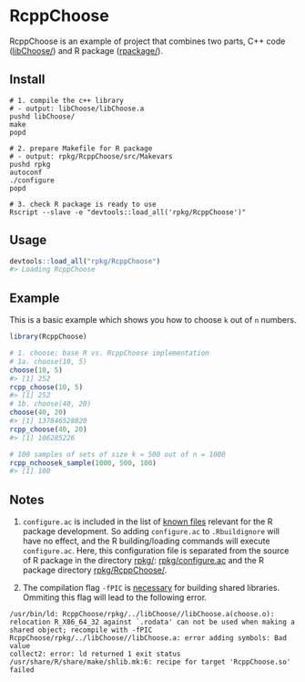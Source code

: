 
<!-- README.md is generated from README.Rmd. Please edit that file -->

# RcppChoose

<!-- badges: start -->

<!-- badges: end -->

RcppChoose is an example of project that combines two parts, C++ code
([libChoose/](libChoose/)) and R package ([rpackage/](rpackage/)).

## Install

    # 1. compile the c++ library 
    # - output: libChoose/libChoose.a
    pushd libChoose/
    make
    popd
    
    # 2. prepare Makefile for R package
    # - output: rpkg/RcppChoose/src/Makevars
    pushd rpkg
    autoconf
    ./configure
    popd
    
    # 3. check R package is ready to use 
    Rscript --slave -e "devtools::load_all('rpkg/RcppChoose')"

## Usage

``` r
devtools::load_all("rpkg/RcppChoose")
#> Loading RcppChoose
```

## Example

This is a basic example which shows you how to choose `k` out of `n`
numbers.

``` r
library(RcppChoose)

# 1. choose: base R vs. RcppChoose implementation
# 1a. choose(10, 5)
choose(10, 5)
#> [1] 252
rcpp_choose(10, 5)
#> [1] 252
# 1b. choose(40, 20)
choose(40, 20)
#> [1] 137846528820
rcpp_choose(40, 20)
#> [1] 106285226

# 100 samples of sets of size k = 500 out of n = 1000
rcpp_nchoosek_sample(1000, 500, 100)
#> [1] 100
```

## Notes

1.  `configure.ac` is included in the list of [known
    files](https://blog.r-hub.io/2020/05/20/rbuildignore/#standard-known-directory-and-files)
    relevant for the R package development. So adding `configure.ac` to
    `.Rbuildignore` will have no effect, and the R building/loading
    commands will execute `configure.ac`. Here, this configuration file
    is separated from the source of R package in the directory
    [rpkg/](rpkg/): [rpkg/configure.ac](rpkg/configure.ac) and the R
    package directory [rpkg/RcppChoose/](rpkg/RcppChoose/).

2.  The compilation flag `-fPIC` is
    [necessary](https://stackoverflow.com/q/49503475) for building
    shared libraries. Ommiting this flag will lead to the following
    error.

<!-- end list -->

    /usr/bin/ld: RcppChoose/rpkg/../libChoose//libChoose.a(choose.o): relocation R_X86_64_32 against `.rodata' can not be used when making a shared object; recompile with -fPIC
    RcppChoose/rpkg/../libChoose//libChoose.a: error adding symbols: Bad value
    collect2: error: ld returned 1 exit status
    /usr/share/R/share/make/shlib.mk:6: recipe for target 'RcppChoose.so' failed
